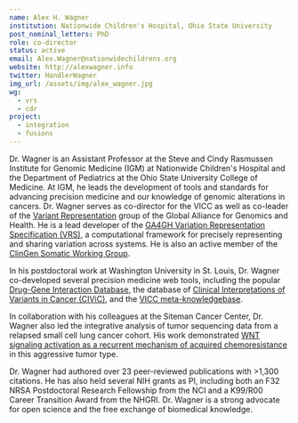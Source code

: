 ```yaml
---
name: Alex H. Wagner
institution: Nationwide Children's Hospital, Ohio State University
post_nominal_letters: PhD
role: co-director
status: active
email: Alex.Wagner@nationwidechildrens.org
website: http://alexwagner.info
twitter: HandlerWagner
img_url: /assets/img/alex_wagner.jpg
wg:
  - vrs
  - cdr
project:
  - integration
  - fusions
---
```


Dr. Wagner is an Assistant Professor at the Steve and Cindy Rasmussen Institute for Genomic Medicine (IGM) at Nationwide Children's Hospital and the Department of Pediatrics at the Ohio State University College of Medicine. At IGM, he leads the development of tools and standards for advancing precision medicine and our knowledge of genomic alterations in cancers. Dr. Wagner serves as co-director for the VICC as well as co-leader of the [Variant Representation](https://ga4gh-gks.github.io/variant_representation.html) group of the Global Alliance for Genomics and Health. He is a lead developer of the [GA4GH Variation Representation Specification (VRS)](vr-spec.readthedocs.io), a computational framework for precisely representing and sharing variation across systems. He is also an active member of the [ClinGen Somatic Working Group](https://clinicalgenome.org/working-groups/somatic/).

In his postdoctoral work at Washington University in St. Louis, Dr. Wagner co-developed several precision medicine web tools, including the popular [Drug-Gene Interaction Database](http://www.dgidb.org), the database of [Clinical Interpretations of Variants in Cancer (CIViC)](https://www.civicdb.org>), and the [VICC meta-knowledgebase](https://search.cancervariants.org).

In collaboration with his colleagues at the Siteman Cancer Center, Dr. Wagner also led the integrative analysis of tumor sequencing data from a relapsed small cell lung cancer cohort.  His work demonstrated [WNT signaling activation as a recurrent mechanism of acquired chemoresistance](https://www.nature.com/articles/s41467-018-06162-9) in this aggressive tumor type.

Dr. Wagner had authored over 23 peer-reviewed publications with >1,300 citations. He has also held several NIH grants as PI, including both an F32 NRSA Postdoctoral Research Fellowship from the NCI and a K99/R00 Career Transition Award from the NHGRI. Dr. Wagner is a strong advocate for open science and the free exchange of biomedical knowledge.
